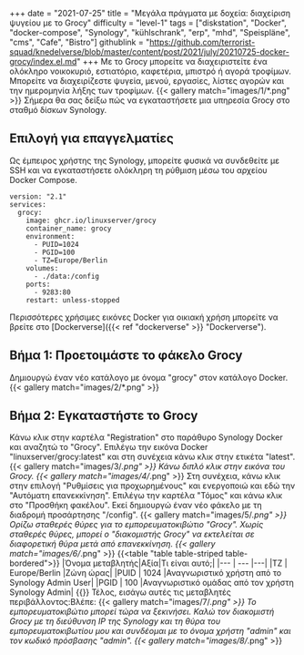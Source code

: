 +++
date = "2021-07-25"
title = "Μεγάλα πράγματα με δοχεία: διαχείριση ψυγείου με το Grocy"
difficulty = "level-1"
tags = ["diskstation", "Docker", "docker-compose", "Synology", "kühlschrank", "erp", "mhd", "Speispläne", "cms", "Cafe", "Bistro"]
githublink = "https://github.com/terrorist-squad/knedelverse/blob/master/content/post/2021/july/20210725-docker-grocy/index.el.md"
+++
Με το Grocy μπορείτε να διαχειριστείτε ένα ολόκληρο νοικοκυριό, εστιατόριο, καφετέρια, μπιστρό ή αγορά τροφίμων. Μπορείτε να διαχειρίζεστε ψυγεία, μενού, εργασίες, λίστες αγορών και την ημερομηνία λήξης των τροφίμων.
{{< gallery match="images/1/*.png" >}}
Σήμερα θα σας δείξω πώς να εγκαταστήσετε μια υπηρεσία Grocy στο σταθμό δίσκων Synology.
## Επιλογή για επαγγελματίες
Ως έμπειρος χρήστης της Synology, μπορείτε φυσικά να συνδεθείτε με SSH και να εγκαταστήσετε ολόκληρη τη ρύθμιση μέσω του αρχείου Docker Compose.
```
version: "2.1"
services:
  grocy:
    image: ghcr.io/linuxserver/grocy
    container_name: grocy
    environment:
      - PUID=1024
      - PGID=100
      - TZ=Europe/Berlin
    volumes:
      - ./data:/config
    ports:
      - 9283:80
    restart: unless-stopped

```
Περισσότερες χρήσιμες εικόνες Docker για οικιακή χρήση μπορείτε να βρείτε στο [Dockerverse]({{< ref "dockerverse" >}} "Dockerverse").
## Βήμα 1: Προετοιμάστε το φάκελο Grocy
Δημιουργώ έναν νέο κατάλογο με όνομα "grocy" στον κατάλογο Docker.
{{< gallery match="images/2/*.png" >}}

## Βήμα 2: Εγκαταστήστε το Grocy
Κάνω κλικ στην καρτέλα "Registration" στο παράθυρο Synology Docker και αναζητώ το "Grocy". Επιλέγω την εικόνα Docker "linuxserver/grocy:latest" και στη συνέχεια κάνω κλικ στην ετικέτα "latest".
{{< gallery match="images/3/*.png" >}}
Κάνω διπλό κλικ στην εικόνα του Grocy.
{{< gallery match="images/4/*.png" >}}
Στη συνέχεια, κάνω κλικ στην επιλογή "Ρυθμίσεις για προχωρημένους" και ενεργοποιώ και εδώ την "Αυτόματη επανεκκίνηση". Επιλέγω την καρτέλα "Τόμος" και κάνω κλικ στο "Προσθήκη φακέλου". Εκεί δημιουργώ έναν νέο φάκελο με τη διαδρομή προσάρτησης "/config".
{{< gallery match="images/5/*.png" >}}
Ορίζω σταθερές θύρες για το εμπορευματοκιβώτιο "Grocy". Χωρίς σταθερές θύρες, μπορεί ο "διακομιστής Grocy" να εκτελείται σε διαφορετική θύρα μετά από επανεκκίνηση.
{{< gallery match="images/6/*.png" >}}
{{<table "table table-striped table-bordered">}}
|Όνομα μεταβλητής|Αξία|Τι είναι αυτό;|
|--- | --- |---|
|TZ | Europe/Berlin |Ζώνη ώρας|
|PUID | 1024 |Αναγνωριστικό χρήστη από το Synology Admin User|
|PGID |	100 |Αναγνωριστικό ομάδας από τον χρήστη Synology Admin|
{{</table>}}
Τέλος, εισάγω αυτές τις μεταβλητές περιβάλλοντος:Βλέπε:
{{< gallery match="images/7/*.png" >}}
Το εμπορευματοκιβώτιο μπορεί τώρα να ξεκινήσει. Καλώ τον διακομιστή Grocy με τη διεύθυνση IP της Synology και τη θύρα του εμπορευματοκιβωτίου μου και συνδέομαι με το όνομα χρήστη "admin" και τον κωδικό πρόσβασης "admin".
{{< gallery match="images/8/*.png" >}}
